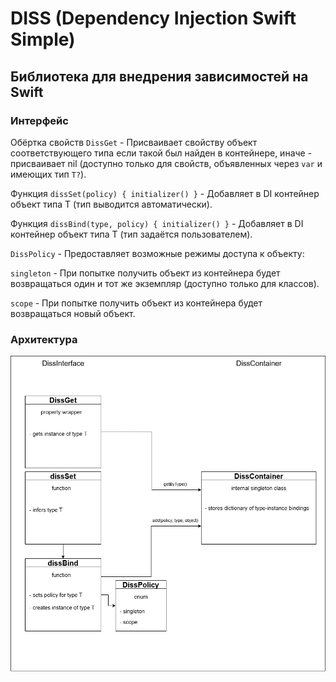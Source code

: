 # DISS (**D**ependency **I**njection **S**wift **S**imple)
## Библиотека для внедрения зависимостей на Swift
### Интерфейс
Обёртка свойств `DissGet` - Присваивает свойству объект соответствующего типа если такой был найден в контейнере, иначе - присваивает nil (доступно только для свойств, объявленных через `var` и имеющих тип `T?`).<p>
Функция `dissSet(policy) { initializer() }` - Добавляет в DI контейнер объект типа T (тип выводится автоматически).<p>
Функция `dissBind(type, policy) { initializer() }` - Добавляет в DI контейнер объект типа T (тип задаётся пользователем).<p>
`DissPolicy` - Предоставляет возможные режимы доступа к объекту:<p>
`singleton` - При попытке получить объект из контейнера будет возвращаться один и тот же экземпляр (доступно только для классов).<p>
`scope` - При попытке получить объект из контейнера будет возвращаться новый объект.
### Архитектура
![Архитектура](docs/DissArchitecture.png "Архитектура")